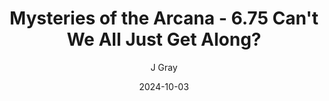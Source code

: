 ---
title: 'Mysteries of the Arcana - 6.75 Can''t We All Just Get Along?'
alt: 'Mysteries of the Arcana'
date: '2024-10-03'
author: 'J Gray'
artist: 'Keira'
---